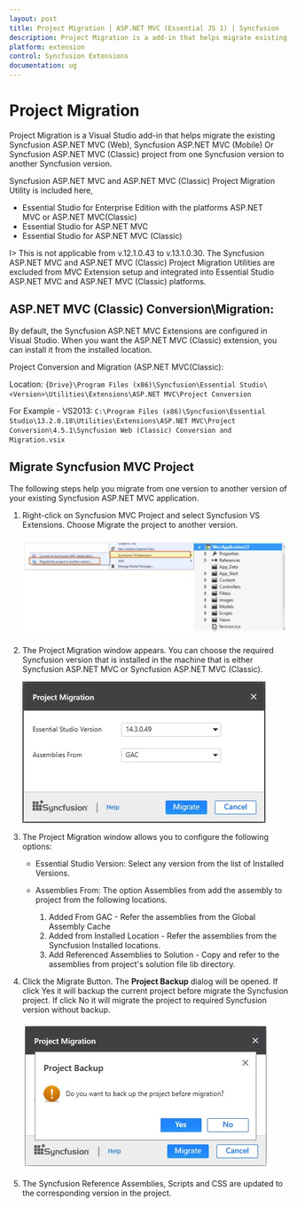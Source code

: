 ```yaml
---
layout: post
title: Project Migration | ASP.NET MVC (Essential JS 1) | Syncfusion
description: Project Migration is a add-in that helps migrate existing Syncfusion Essential JS 1 ASP.NET MVC project from one Syncfusion version to another version
platform: extension
control: Syncfusion Extensions
documentation: ug
---
```


# Project Migration

Project Migration is a Visual Studio add-in that helps migrate the existing Syncfusion ASP.NET MVC (Web), Syncfusion ASP.NET MVC (Mobile) Or Syncfusion ASP.NET MVC (Classic) project from one Syncfusion version to another Syncfusion version.

Syncfusion ASP.NET MVC and ASP.NET MVC (Classic) Project Migration Utility is included here,

* Essential Studio for Enterprise Edition with the platforms ASP.NET MVC or ASP.NET MVC(Classic)
* Essential Studio for ASP.NET MVC
* Essential Studio for ASP.NET MVC (Classic)

I> This is not applicable from v.12.1.0.43 to v.13.1.0.30. The Syncfusion ASP.NET MVC and ASP.NET MVC (Classic) Project Migration Utilities are excluded from MVC Extension setup and integrated into Essential Studio ASP.NET MVC and ASP.NET MVC (Classic) platforms.

## ASP.NET MVC (Classic) Conversion\Migration:

By default, the Syncfusion ASP.NET MVC Extensions are configured in Visual Studio. When you want the ASP.NET MVC (Classic) extension, you can install it from the installed location.

Project Conversion and Migration (ASP.NET MVC(Classic):

Location: `{Drive}\Program Files (x86)\Syncfusion\Essential Studio\<Version>\Utilities\Extensions\ASP.NET MVC\Project Conversion`

For Example - VS2013: `C:\Program Files (x86)\Syncfusion\Essential Studio\13.2.0.18\Utilities\Extensions\ASP.NET MVC\Project Conversion\4.5.1\Syncfusion Web (Classic) Conversion and Migration.vsix`

## Migrate Syncfusion MVC Project

The following steps help you migrate from one version to another version of your existing Syncfusion ASP.NET MVC application.

1. Right-click on Syncfusion MVC Project and select Syncfusion VS Extensions. Choose Migrate the project to another version.

   ![Syncfusion Essential JS 1 ASP.NET MVC Project Migration add-in](Migrate-Syncfusion-Project_images/ProjectMigration-img1.jpeg)

2. The Project Migration window appears. You can choose the required Syncfusion version that is installed in the machine that is either Syncfusion ASP.NET MVC or Syncfusion ASP.NET MVC (Classic).

   ![Syncfusion Essential JS 1 ASP.NET MVC Project Migration wizard](Migrate-Syncfusion-Project_images/ProjectMigration-img2.jpeg)

3. The Project Migration window allows you to configure the following options:

   * Essential Studio Version: Select any version from the list of Installed Versions.
	  
   * Assemblies From: The option Assemblies from add the assembly to project from the following locations.
	  
	    1. Added From GAC - Refer the assemblies from the Global Assembly Cache
		2. Added from Installed Location - Refer the assemblies from the Syncfusion Installed locations.
        3. Add Referenced Assemblies to Solution - Copy and refer to the assemblies from project's solution file lib directory.  

4. Click the Migrate Button. The **Project Backup** dialog will be opened. If click Yes it will backup the current project before migrate the Syncfusion project. If click No it will migrate the project to required Syncfusion version without backup. 

     ![Syncfusion Essential JS 1 ASP.NET MVC Project Migration backup dialog](Migrate-Syncfusion-Project_images/ProjectMigration-img3.jpeg)
      
5. The Syncfusion Reference Assemblies, Scripts and CSS are updated to the corresponding version in the project.
